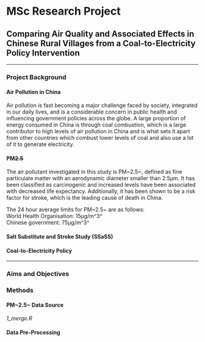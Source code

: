 
# MSc Research Project

## Comparing Air Quality and Associated Effects in Chinese Rural Villages from a Coal-to-Electricity Policy Intervention

----------------------------------------------------------------------------

### Project Background

#### Air Pollution in China

Air pollution is fast becoming a major challenge faced by society, integrated in our daily lives, and is a considerable concern in public health and influencing government policies across the globe. A large proportion of energy consumed in China is through coal combustion, which is a large contributor to high levels of air pollution in China and is what sets it apart from other countries which combust lower levels of coal and also use a lot of it to generate electricity.

#### PM~~2.5~~

The air pollutant investigated in this study is PM~2.5~, defined as fine particulate matter with an aerodynamic diameter smaller than 2.5μm. It has been classified as carcinogenic and increased levels have been associated with decreased life expectancy. Additionally, it has been shown to be a risk factor for stroke, which is the leading cause of death in China.

The 24 hour average limits for PM~2.5~ are as follows:  
World Health Organisation: 15μg/m^3^  
Chinese government: 75μg/m^3^  

#### Salt Substitute and Stroke Study (SSaSS)



#### Coal-to-Electricity Policy

----------------------------------------------------------------------------

### Aims and Objectives


### Methods

#### PM~2.5~ Data Source
*1_merge.R*


#### Data Pre-Processing

#### 